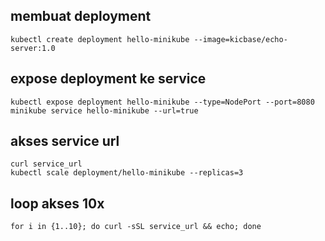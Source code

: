 ## membuat deployment
```
kubectl create deployment hello-minikube --image=kicbase/echo-server:1.0
```

## expose deployment ke service
```
kubectl expose deployment hello-minikube --type=NodePort --port=8080
minikube service hello-minikube --url=true
```

## akses service url
```
curl service_url
kubectl scale deployment/hello-minikube --replicas=3
```

## loop akses 10x
```
for i in {1..10}; do curl -sSL service_url && echo; done
```